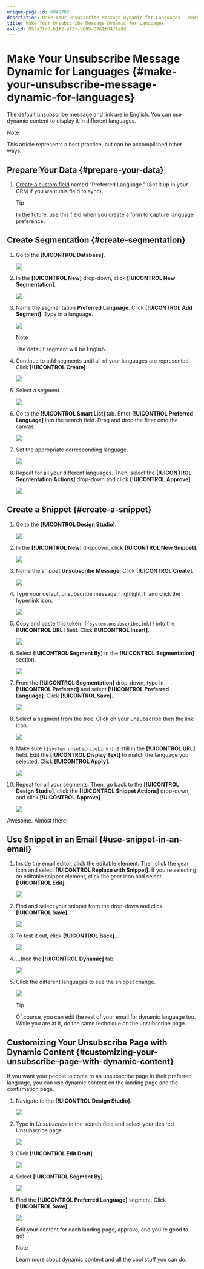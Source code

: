 ```yaml
---
unique-page-id: 6848782
description: Make Your Unsubscribe Message Dynamic for Languages - Marketo Docs - Product Documentation
title: Make Your Unsubscribe Message Dynamic for Languages
exl-id: 953a7fd8-b1f2-4f3f-b889-87d1f0471e0d
---
```

# Make Your Unsubscribe Message Dynamic for Languages {#make-your-unsubscribe-message-dynamic-for-languages}

The default unsubscribe message and link are in English. You can use dynamic content to display it in different languages.

>[!NOTE]
>
>This article represents a best practice, but can be accomplished other ways.

## Prepare Your Data {#prepare-your-data}

1. [Create a custom field](/help/marketo/product-docs/administration/field-management/create-a-custom-field-in-marketo.md) named "Preferred Language." (Set it up in your CRM if you want this field to sync).

   >[!TIP]
   >
   >In the future, use this field when you [create a form](/help/marketo/product-docs/demand-generation/forms/creating-a-form/create-a-form.md) to capture language preference.

## Create Segmentation {#create-segmentation}

1. Go to the **[!UICONTROL Database]**.

   ![](assets/make-your-unsubscribe-message-dynamic-for-languages-1.png)

1. In the **[!UICONTROL New]** drop-down, click **[!UICONTROL New Segmentation]**.

   ![](assets/make-your-unsubscribe-message-dynamic-for-languages-2.png)

1. Name the segmentation **Preferred Language**. Click **[!UICONTROL Add Segment]**. Type in a language.

   ![](assets/make-your-unsubscribe-message-dynamic-for-languages-3.png)

   >[!NOTE]
   >
   >The default segment will be English.

1. Continue to add segments until all of your languages are represented. Click **[!UICONTROL Create]**.

   ![](assets/make-your-unsubscribe-message-dynamic-for-languages-4.png)

1. Select a segment.

   ![](assets/make-your-unsubscribe-message-dynamic-for-languages-5.png)

1. Go to the **[!UICONTROL Smart List]** tab. Enter **[!UICONTROL Preferred Language]** into the search field. Drag and drop the filter onto the canvas.

   ![](assets/make-your-unsubscribe-message-dynamic-for-languages-6.png)

1. Set the appropriate corresponding language.

   ![](assets/make-your-unsubscribe-message-dynamic-for-languages-7.png)

1. Repeat for all your different languages. Then, select the **[!UICONTROL Segmentation Actions]** drop-down and click **[!UICONTROL Approve]**.

   ![](assets/make-your-unsubscribe-message-dynamic-for-languages-8.png)

## Create a Snippet {#create-a-snippet}

1. Go to the **[!UICONTROL Design Studio]**.

   ![](assets/make-your-unsubscribe-message-dynamic-for-languages-9.png)

1. In the **[!UICONTROL New]** dropdown, click **[!UICONTROL New Snippet]**.

   ![](assets/make-your-unsubscribe-message-dynamic-for-languages-10.png)

1. Name the snippet **Unsubscribe Message**. Click **[!UICONTROL Create]**.

   ![](assets/make-your-unsubscribe-message-dynamic-for-languages-11.png)

1. Type your default unsubscribe message, highlight it, and click the hyperlink icon.

   ![](assets/make-your-unsubscribe-message-dynamic-for-languages-12.png)

1. Copy and paste this token: `{{system.unsubscribeLink}}` into the **[!UICONTROL URL]** field. Click **[!UICONTROL Insert]**.

   ![](assets/make-your-unsubscribe-message-dynamic-for-languages-13.png)

1. Select **[!UICONTROL Segment By]** in the **[!UICONTROL Segmentation]** section.

   ![](assets/make-your-unsubscribe-message-dynamic-for-languages-14.png)

1. From the **[!UICONTROL Segmentation]** drop-down, type in **[!UICONTROL Preferred]** and select **[!UICONTROL Preferred Language]**. Click **[!UICONTROL Save]**.

   ![](assets/make-your-unsubscribe-message-dynamic-for-languages-15.png)

1. Select a segment from the tree. Click on your unsubscribe then the link icon.

   ![](assets/make-your-unsubscribe-message-dynamic-for-languages-16.png)

1. Make sure `{{system.unsubscribeLink}}` is still in the **[!UICONTROL URL]** field. Edit the **[!UICONTROL Display Text]** to match the language you selected. Click **[!UICONTROL Apply]**.

   ![](assets/make-your-unsubscribe-message-dynamic-for-languages-17.png)

1. Repeat for all your segments. Then, go back to the **[!UICONTROL Design Studio]**, click the **[!UICONTROL Snippet Actions]** drop-down, and click **[!UICONTROL Approve]**.

   ![](assets/make-your-unsubscribe-message-dynamic-for-languages-18.png)

Awesome. Almost there!

## Use Snippet in an Email {#use-snippet-in-an-email}

1. Inside the email editor, click the editable element. Then click the gear icon and select **[!UICONTROL Replace with Snippet]**. If you're selecting an editable snippet element, click the gear icon and select **[!UICONTROL Edit]**.

   ![](assets/make-your-unsubscribe-message-dynamic-for-languages-19.png)

1. Find and select your snippet from the drop-down and click **[!UICONTROL Save]**.

   ![](assets/make-your-unsubscribe-message-dynamic-for-languages-20.png)

1. To test it out, click **[!UICONTROL Back]**...

   ![](assets/make-your-unsubscribe-message-dynamic-for-languages-21.png)

1. ...then the **[!UICONTROL Dynamic]** tab.

   ![](assets/make-your-unsubscribe-message-dynamic-for-languages-22.png)

1. Click the different languages to see the snippet change.

   ![](assets/make-your-unsubscribe-message-dynamic-for-languages-23.png)

   >[!TIP]
   >
   >Of course, you can edit the rest of your email for dynamic language too. While you are at it, do the same technique on the unsubscribe page.

## Customizing Your Unsubscribe Page with Dynamic Content {#customizing-your-unsubscribe-page-with-dynamic-content}

If you want your people to come to an unsubscribe page in their preferred language, you can use dynamic content on the landing page and the confirmation page.

1. Navigate to the **[!UICONTROL Design Studio]**.

   ![](assets/make-your-unsubscribe-message-dynamic-for-languages-24.png)

1. Type in _Unsubscribe_ in the search field and select your desired Unsubscribe page.

   ![](assets/make-your-unsubscribe-message-dynamic-for-languages-25.png)

1. Click **[!UICONTROL Edit Draft]**.

   ![](assets/make-your-unsubscribe-message-dynamic-for-languages-26.png)

1. Select **[!UICONTROL Segment By]**.

   ![](assets/make-your-unsubscribe-message-dynamic-for-languages-27.png)

1. Find the **[!UICONTROL Preferred Language]** segment. Click **[!UICONTROL Save]**.

   ![](assets/make-your-unsubscribe-message-dynamic-for-languages-28.png)

   Edit your content for each landing page, approve, and you're good to go!

   >[!NOTE]
   >
   >Learn more about [dynamic content](/help/marketo/product-docs/personalization/segmentation-and-snippets/segmentation/understanding-dynamic-content.md) and all the cool stuff you can do.
